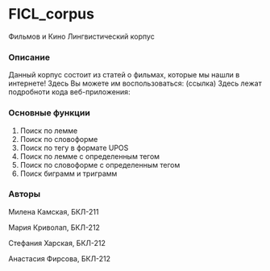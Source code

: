 # FICL_corpus
Фильмов и Кино Лингвистический корпус
### Описание
Данный корпус состоит из статей о фильмах, которые мы нашли в интернете!
Здесь Вы можете им воспользоваться: (ссылка)
Здесь лежат подробноти кода веб-приложения: 
### Основные функции
1) Поиск по лемме
2) Поиск по словоформе
3) Поиск по тегу в формате UPOS
4) Поиск по лемме с определенным тегом
5) Поиск по словоформе с определенным тегом
6) Поиск биграмм и триграмм
### Авторы
Милена Камская, БКЛ-211

Мария Криволап, БКЛ-212

Стефания Харская, БКЛ-212

Анастасия Фирсова, БКЛ-212
